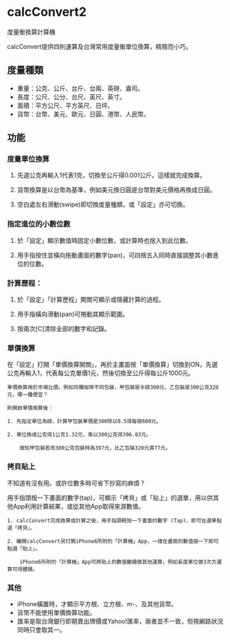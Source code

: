 # calcConvert2
度量衡換算計算機

calcConvert提供四則運算及台灣常用度量衡單位換算，精簡而小巧。

## 度量種類

* 重量：公克、公斤、台斤、台兩、英磅、盎司。
* 長度：公尺、公分、台尺、英尺、英寸。
* 面積：平方公尺、平方英尺、日坪。
* 貨幣：台幣、美元、歐元、日圓、港幣、人民幣。

## 功能

### 度量單位換算

1. 先選公克再輸入1代表1克，切換至公斤得0.001公斤。這樣就完成換算。

2. 貨幣換算是以台幣為基準，例如美元換日圓是台幣對美元價格再換成日圓。

3. 空白處左右滑動(swipe)即切換度量種類，或「設定」亦可切換。

### 指定進位的小數位數

1. 於「設定」顯示數值時固定小數位數，或計算時也捨入到此位數。

2. 用手指按住並橫向拖動畫面的數字(pan)，可四捨五入同時直接調整其小數進位的位數。

### 計算歷程：

1. 於「設定」「計算歷程」開關可顯示或隱藏計算的過程。
    
2. 用手指橫向滑動(pan)可捲動其顯示範圍。

3. 按兩次[C]清除全部的數字和記錄。

### 單價換算

在「設定」打開「單價換算開關」，再於主畫面按「單價換算」切換到ON，先選公克再輸入1，代表每公克單價1元，然後切換至公斤得每公斤1000元。

    單價換算用於市場比價。例如同種咖啡不同包裝，甲包裝是半磅300元，乙包裝是300公克320元，哪一種便宜？

    則開啟單價換算後：

    1. 先指定單位為磅，計算甲包裝單價是300除以0.5得每磅600元。

    2. 單位換成公克得1公克1.32元，乘以300公克得396.83元。

        故知甲包裝若改300公克包裝時為397元，比乙包裝320元貴77元。


### 拷貝貼上

不知道有沒有用。或許位數多時可省下抄寫的麻煩？

用手指頭按一下畫面的數字(tap)，可顯示「拷貝」或「貼上」的選單，用以供其他App利用計算結果，或從其他App取得來源數值。

    1. calcConvert完成換算或計算之後，用手指頭輕按一下畫面的數字 (Tap)，即可在選單點選「拷貝」。

    2. 離開calcConvert另打開iPhone6所附的「計算機」App，一樣在畫面的數值按一下即可點選「貼上」。

        iPhone6所附的「計算機」App可將貼上的數值繼續做其他運算，例如長度單位做3次方運算可得體積。

### 其他

* iPhone橫置時，才顯示平方根、立方根、m-、及其他貨幣。
* 貨幣不能使用單價換算功能。
* 匯率是取台灣銀行即期賣出牌價或Yahoo!匯率，兩者並不一致，但視網路狀況同時只會取其一。
